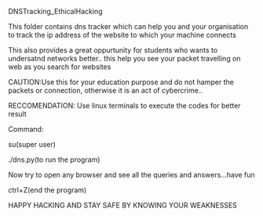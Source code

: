 DNSTracking_EthicalHacking

This folder contains dns tracker which can help you and your organisation to track the ip address of the website to which your machine connects

This also provides a great oppurtunity for students who wants to undersatnd networks better.. this help you see your packet travelling on web as you search for websites

CAUTION:Use this for your education purpose and do not hamper the packets or connection, otherwise it is an act of cybercrime..

RECCOMENDATION: Use linux terminals to execute the codes for better result


Command:

  su(super user)
  
  ./dns.py(to run the program)
  
  Now try to open any browser and see all the queries and answers...have fun
  
  ctrl+Z(end the program)
  
  HAPPY HACKING AND STAY SAFE BY KNOWING YOUR WEAKNESSES
